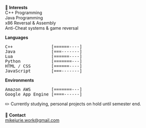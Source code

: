🤔 **Interests**  
C++ Programming  
Java Programming  
x86 Reversal & Assembly  
Anti-Cheat systems & game reversal  

**Languages**
<pre>
C++               [======----]  
Java              [===-------]  
Lua               [======----]  
Python            [=======---]  
HTML / CSS        [======----]  
JavaScript        [===-------]  
</pre>

**Environments** 
<pre>
Amazon AWS        [=======---]
Google App Engine [====------] 
</pre>

✏️ Currently studying, personal projects on hold until semester end.  

💬 **Contact**  
mikejurie.work@gmail.com  
